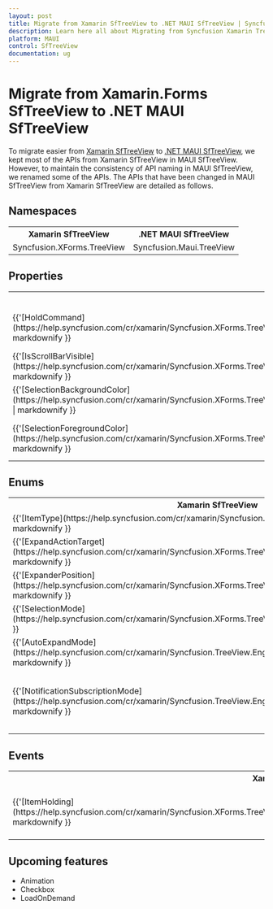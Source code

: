 ```yaml
---
layout: post
title: Migrate from Xamarin SfTreeView to .NET MAUI SfTreeView | Syncfusion 
description: Learn here all about Migrating from Syncfusion Xamarin TreeView to Syncfusion .NET MAUI TreeView control and more.
platform: MAUI
control: SfTreeView
documentation: ug
---  
```


# Migrate from Xamarin.Forms SfTreeView to .NET MAUI SfTreeView 

To migrate easier from [Xamarin SfTreeView](https://www.syncfusion.com/xamarin-ui-controls/xamarin-treeview) to [.NET MAUI SfTreeView](https://www.syncfusion.com/maui-controls/maui-treeview), we kept most of the APIs from Xamarin SfTreeView in MAUI SfTreeView. However, to maintain the consistency of API naming in MAUI SfTreeView, we renamed some of the APIs. The APIs that have been changed in MAUI SfTreeView from Xamarin SfTreeView are detailed as follows.

## Namespaces 

<table>
<tr>
<th>Xamarin SfTreeView</th>
<th>.NET MAUI SfTreeView</th></tr>
<tr>
<td>Syncfusion.XForms.TreeView</td>
<td>Syncfusion.Maui.TreeView</td></tr>
</table>

## Properties

<table> 
<tr>
<th>Xamarin SfTreeView</th>
<th>.NET MAUI SfTreeView</th>
<th>Description</th></tr>
<tr>
<td>{{'[HoldCommand](https://help.syncfusion.com/cr/xamarin/Syncfusion.XForms.TreeView.SfTreeView.html#Syncfusion_XForms_TreeView_SfTreeView_HoldCommand)'| markdownify }}</td>
<td>{{'[LongPressCommand](https://help.syncfusion.com/cr/maui/Syncfusion.Maui.TreeView.SfTreeView.html#Syncfusion_Maui_TreeView_SfTreeView_LongPressCommand)'| markdownify }}</td>
<td>Gets or sets System.Windows.Input.ICommand which will be executed when hold on the TreeViewItem.</td></tr>
<tr>
<td>{{'[IsScrollBarVisible](https://help.syncfusion.com/cr/xamarin/Syncfusion.XForms.TreeView.SfTreeView.html#Syncfusion_XForms_TreeView_SfTreeView_IsScrollBarVisible)'| markdownify }}</td>
<td>{{'[ScrollBarVisibility](https://help.syncfusion.com/cr/maui/Syncfusion.Maui.TreeView.SfTreeView.html#Syncfusion_Maui_TreeView_SfTreeView_ScrollBarVisibility)'| markdownify }}</td>
<td>Gets or sets a value indicating whether or not the scrollbar should be displayed.</td></tr>
<tr>
<td>{{'[SelectionBackgroundColor](https://help.syncfusion.com/cr/xamarin/Syncfusion.XForms.TreeView.SfTreeView.html#Syncfusion_XForms_TreeView_SfTreeView_SelectionBackgroundColor)' | markdownify }}</td>
<td>{{'[SelectionBackground](https://help.syncfusion.com/cr/maui/Syncfusion.Maui.TreeView.SfTreeView.html#Syncfusion_Maui_TreeView_SfTreeView_SelectionBackground)'| markdownify }}</td>
<td>Gets or sets the selection background color for the selected item.</td></tr>
<tr>
<td>{{'[SelectionForegroundColor](https://help.syncfusion.com/cr/xamarin/Syncfusion.XForms.TreeView.SfTreeView.html#Syncfusion_XForms_TreeView_SfTreeView_SelectionForegroundColor)'| markdownify }}</td>
<td>{{'[SelectionForeground](https://help.syncfusion.com/cr/maui/Syncfusion.Maui.TreeView.SfTreeView.html#Syncfusion_Maui_TreeView_SfTreeView_SelectionForeground)'| markdownify }}</td>
<td>Gets or sets the selected item foreground color. Note: It will applicable for unbound mode only.</td>
</tr>
</table> 

## Enums

<table>
<tr>
<th>Xamarin SfTreeView</th>
<th>.NET MAUI SfTreeView</th>
<th>Description</th></tr>
<tr>
<td>{{'[ItemType](https://help.syncfusion.com/cr/xamarin/Syncfusion.XForms.TreeView.ItemType.html)'| markdownify }}</td>
<td>{{'[TreeViewItemType](https://help.syncfusion.com/cr/maui/Syncfusion.Maui.TreeView.TreeViewItemType.html)'| markdownify }}</td>
<td>Defines the item type for the TreeViewItemInfoBase.</td></tr>
<tr>
<td>{{'[ExpandActionTarget](https://help.syncfusion.com/cr/xamarin/Syncfusion.XForms.TreeView.ExpandActionTarget.html)'| markdownify }}</td>
<td>{{'[TreeViewExpandActionTarget](https://help.syncfusion.com/cr/maui/Syncfusion.Maui.TreeView.TreeViewExpandActionTarget.html)'| markdownify }}</td>
<td>Defines that the expanding and collapsing of nodes can be performed only by tapping in expander view or in both expander view and content view.</td></tr>
<tr>
<td>{{'[ExpanderPosition](https://help.syncfusion.com/cr/xamarin/Syncfusion.XForms.TreeView.ExpanderPosition.html)'| markdownify }}</td>
<td>{{'[TreeViewExpanderPosition](https://help.syncfusion.com/cr/maui/Syncfusion.Maui.TreeView.TreeViewExpanderPosition.html)'| markdownify }}</td>
<td>Defines the expander position of the SfTreeView. The expander can be positioned either start or end of the item.</td></tr>
<tr>
<td>{{'[SelectionMode](https://help.syncfusion.com/cr/xamarin/Syncfusion.XForms.TreeView.SelectionMode.html)'| markdownify }}</td>
<td>{{'[TreeViewSelectionMode](https://help.syncfusion.com/cr/maui/Syncfusion.Maui.TreeView.TreeViewSelectionMode.html)'| markdownify }}</td>
<td>Defines constants that specify the selections that are supported by a SfTreeView control.</td></tr>
<tr>
<td>{{'[AutoExpandMode](https://help.syncfusion.com/cr/xamarin/Syncfusion.TreeView.Engine.AutoExpandMode.html)'| markdownify }}</td>
<td>{{'[TreeViewAutoExpandMode](https://help.syncfusion.com/cr/maui/Syncfusion.Maui.TreeView.SfTreeView.html#Syncfusion_Maui_TreeView_SfTreeView_AutoExpandMode)'| markdownify }}</td>
<td>Defines the possible expand modes while loading the nodes in the SfTreeView.</td></tr>
<tr>
<td>{{'[NotificationSubscriptionMode](https://help.syncfusion.com/cr/xamarin/Syncfusion.TreeView.Engine.NotificationSubscriptionMode.html)'| markdownify }}</td>
<td>{{'[TreeViewNotificationSubscriptionMode](https://help.syncfusion.com/cr/maui/Syncfusion.Maui.TreeView.SfTreeView.html#Syncfusion_Maui_TreeView_SfTreeView_NotificationSubscriptionMode)'| markdownify }}</td>
<td>Defines the constants that specify whether need to listen the PropertyChanging and `System.ComponentModel.INotifyPropertyChanged.PropertyChanged` events of data object and `System.Collections.Specialized.INotifyCollectionChanged.CollectionChanged` event of source collection.</td></tr>
</table>

## Events

<table>
<tr>
<th>Xamarin SfTreeView</th>
<th>.NET MAUI SfTreeView</th>
<th>Description</th></tr>
<tr>
<td>{{'[ItemHolding](https://help.syncfusion.com/cr/xamarin/Syncfusion.XForms.TreeView.SfTreeView.html#Syncfusion_XForms_TreeView_SfTreeView_ItemHolding)'| markdownify }}</td>
<td>{{'[ItemLongPress](https://help.syncfusion.com/cr/maui/Syncfusion.Maui.TreeView.SfTreeView.html#Syncfusion_Maui_TreeView_SfTreeView_ItemLongPress)'| markdownify }}</td>
<td>Occurs when the TreeViewItem's ContentView is long pressed.</td></tr>
</table> 

## Upcoming features

  * Animation
  * Checkbox
  * LoadOnDemand
